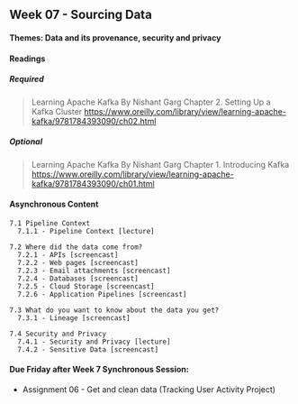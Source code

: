 ## Week 07 - Sourcing Data

#### Themes: Data and its provenance, security and privacy

#### Readings

##### Required

> Learning Apache Kafka By Nishant Garg Chapter 2. Setting Up a Kafka Cluster 
> https://www.oreilly.com/library/view/learning-apache-kafka/9781784393090/ch02.html

##### Optional

> Learning Apache Kafka By Nishant Garg Chapter 1. Introducing Kafka 
> https://www.oreilly.com/library/view/learning-apache-kafka/9781784393090/ch01.html


#### Asynchronous Content

    7.1 Pipeline Context
      7.1.1 - Pipeline Context [lecture]

    7.2 Where did the data come from?
      7.2.1 - APIs [screencast]
      7.2.2 - Web pages [screencast]
      7.2.3 - Email attachments [screencast]
      7.2.4 - Databases [screencast]
      7.2.5 - Cloud Storage [screencast]
      7.2.6 - Application Pipelines [screencast]

    7.3 What do you want to know about the data you get?
      7.3.1 - Lineage [screencast]

    7.4 Security and Privacy
      7.4.1 - Security and Privacy [lecture]
      7.4.2 - Sensitive Data [screencast]

#### Due Friday after Week 7 Synchronous Session: 
- Assignment 06 - Get and clean data (Tracking User Activity Project)


